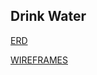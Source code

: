 ## Drink Water

[ERD](https://erdplus.com/#/edit-diagram/327795)

[WIREFRAMES](https://www.draw.io/#G0B1wIprzTy57ZS3hNeDNRcVVjcXM)
